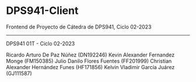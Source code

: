 # DPS941-Client
Frontend de Proyecto de Cátedra de DPS941, Ciclo 02-2023

-----------------------------
DPS941 01T - Ciclo 02-2023 

Ricardo Arturo De Paz Núñez (DN192246)
Kevin Alexander Fernandez Monge (FM150385)
Julio Danilo Flores Fuentes (FF201999)
Christian Alexander Hernández Funes (HF171856)
Kelvin Vladimir García Juárez (GJ111587)
